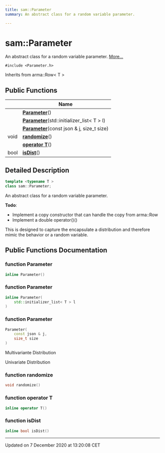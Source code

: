 ```yaml
---
title: sam::Parameter
summary: An abstract class for a random variable parameter.  

---
```


# sam::Parameter




An abstract class for a random variable parameter.  [More...](#detailed-description)


`#include <Parameter.h>`


Inherits from arma::Row< T >











## Public Functions

|                | Name           |
| -------------- | -------------- |
|  | **[Parameter](/doxygen/Classes/classsam_1_1_parameter/#function-parameter)**()  |
|  | **[Parameter](/doxygen/Classes/classsam_1_1_parameter/#function-parameter)**(std::initializer_list< T > l)  |
|  | **[Parameter](/doxygen/Classes/classsam_1_1_parameter/#function-parameter)**(const json & j, size_t size)  |
| void | **[randomize](/doxygen/Classes/classsam_1_1_parameter/#function-randomize)**()  |
|  | **[operator T](/doxygen/Classes/classsam_1_1_parameter/#function-operator-t)**()  |
| bool | **[isDist](/doxygen/Classes/classsam_1_1_parameter/#function-isdist)**()  |








## Detailed Description

```cpp
template <typename T >
class sam::Parameter;
```

An abstract class for a random variable parameter. 















**Todo**: 

  * Implement a copy constructor that can handle the copy from arma::Row<T> 
  * Implement a double operator()() 












This is designed to capture the encapsulate a distribution and therefore mimic the behavior or a random variable.









## Public Functions Documentation

### function Parameter

```cpp
inline Parameter()
```





























### function Parameter

```cpp
inline Parameter(
    std::initializer_list< T > l
)
```





























### function Parameter

```cpp
Parameter(
    const json & j,
    size_t size
)
```




























Multivariante Distribution

Univariate Distribution

### function randomize

```cpp
void randomize()
```





























### function operator T

```cpp
inline operator T()
```





























### function isDist

```cpp
inline bool isDist()
```



































-------------------------------

Updated on  7 December 2020 at 13:20:08 CET